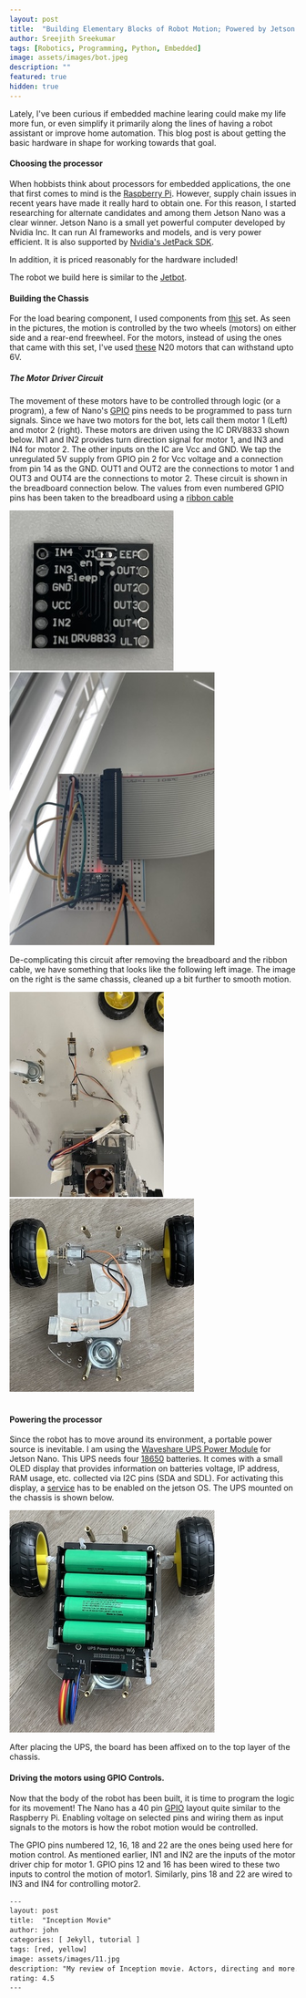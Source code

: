 ```yaml
---
layout: post
title:  "Building Elementary Blocks of Robot Motion; Powered by Jetson Nano "
author: Sreejith Sreekumar
tags: [Robotics, Programming, Python, Embedded]
image: assets/images/bot.jpeg
description: ""
featured: true
hidden: true
---
```


Lately, I've been curious if embedded machine learing could make my life more fun, or even simplify it primarily along the lines of having a robot assistant or improve home automation. This blog post is about getting the basic hardware in shape for working towards that goal.

#### Choosing the processor

When hobbists think about processors for embedded applications, the one that first comes to mind is the <a href="https://www.raspberrypi.com/">Raspberry Pi</a>. However, supply chain issues in recent years have made it really hard to obtain one. For this reason, I started researching for alternate candidates and among them Jetson Nano was a clear winner. Jetson Nano is a small yet powerful computer developed by Nvidia Inc.  It can run AI frameworks and models, and is very power efficient. It is also supported by <a href="https://developer.nvidia.com/embedded/jetpack">Nvidia's JetPack SDK</a>.

In addition, it is priced reasonably for the hardware included!

The robot we build here is similar to the <a href="https://jetbot.org/master/">Jetbot</a>.

#### Building the Chassis

For the load bearing component, I used components from <a href="https://www.amazon.com/Mixse-Tracking-Chassis-Compatible-Electric/dp/B08RMTJ8RP/">this</a> set. As seen in the pictures, the motion is controlled by the two wheels (motors) on either side and a rear-end freewheel. For the motors, instead of using the ones that came with this set, I've used <a href="https://www.amazon.com/Augiimor-Reduction-Gearwheel-Gearbox-Electric/dp/B08B3L7T8D/">these</a> N20 motors that can withstand upto 6V.

##### The Motor Driver Circuit

The movement of these motors have to be controlled through logic (or a program), a few of Nano's <a href="https://jetsonhacks.com/2019/06/07/jetson-nano-gpio/">GPIO</a> pins needs to be programmed to pass turn signals. Since we have two motors for the bot, lets call them motor 1 (Left) and motor 2 (right). These motors are driven using the IC DRV8833 shown below. IN1 and IN2 provides turn direction signal for motor 1, and IN3 and IN4 for motor 2. The other inputs on the IC are Vcc and GND. We tap the unregulated 5V supply from GPIO pin 2 for Vcc voltage and a connection from pin 14 as the GND. OUT1 and OUT2 are the connections to motor 1 and OUT3 and OUT4 are the connections to motor 2. These circuit is shown in the breadboard connection below. The values from even numbered GPIO pins has been taken to the breadboard using a <a href="https://www.amazon.com/dp/B08T9HCL37">ribbon cable</a>

<div align="left">
  <img src="../assets/images/motor-driver.jpg"/>
  <img src="../assets/images/breadboard.jpeg"/>
</div>

De-complicating this circuit after removing the breadboard and the ribbon cable, we have something that looks like the following left image. The image on the right is the same chassis, cleaned up a bit further to smooth motion.

<div align="left">
  <img src="../assets/images/motors.jpeg"/>
  <img src="../assets/images/clean_chassis.jpg"/>
</div>

<br>

#### Powering the processor

Since the robot has to move around its environment, a portable power source is inevitable. I am using the <a href="https://www.amazon.com/dp/B08BRMZ4G6">Waveshare UPS Power Module</a> for Jetson Nano. This UPS needs four <a href="https://www.amazon.com/dp/B0BC947XDJ">18650</a> batteries. It comes with a small OLED display that provides information on batteries voltage, IP address, RAM usage, etc. collected via I2C pins (SDA and SDL). For activating this display, a <a href="https://www.waveshare.com/wiki/UPS_Power_Module">service</a> has to be enabled on the jetson OS. The UPS mounted on the chassis is shown below.

<div align="left">
  <img src="../assets/images/ups.jpg"/>
</div>

After placing the UPS, the board has been affixed on to the top layer of the chassis.

#### Driving the motors using GPIO Controls.

Now that the body of the robot has been built, it is time to program the logic for its movement! The Nano has a 40 pin <a href="https://jetsonhacks.com/2019/06/07/jetson-nano-gpio/">GPIO</a> layout quite similar to the Raspberry Pi. Enabling voltage on selected pins and wiring them as input signals to the motors is how the robot motion would be controlled.

 The GPIO pins numbered 12, 16, 18 and 22 are the ones being used here for motion control. As mentioned earlier, IN1 and IN2 are the inputs of the motor driver chip for motor 1. GPIO pins 12 and 16 has been wired to these two inputs to control the motion of motor1. Similarly, pins 18 and 22 are wired to IN3 and IN4 for controlling motor2.




```html
---
layout: post
title:  "Inception Movie"
author: john
categories: [ Jekyll, tutorial ]
tags: [red, yellow]
image: assets/images/11.jpg
description: "My review of Inception movie. Actors, directing and more."
rating: 4.5
---
```
